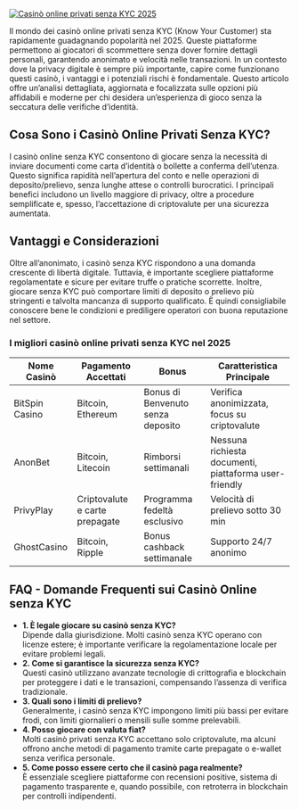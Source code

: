 [![Casinò online privati senza KYC 2025](https://123-caf.pages.dev/gitsignup.png)](https://vrmoo.ru/Bt82HjjY)

<div>     <p>Il mondo dei casinò online privati senza KYC (Know Your Customer) sta rapidamente guadagnando popolarità nel 2025. Queste piattaforme permettono ai giocatori di scommettere senza dover fornire dettagli personali, garantendo anonimato e velocità nelle transazioni. In un contesto dove la privacy digitale è sempre più importante, capire come funzionano questi casinò, i vantaggi e i potenziali rischi è fondamentale. Questo articolo offre un’analisi dettagliata, aggiornata e focalizzata sulle opzioni più affidabili e moderne per chi desidera un’esperienza di gioco senza la seccatura delle verifiche d’identità.</p>    <h2>Cosa Sono i Casinò Online Privati Senza KYC?</h2>   <p>I casinò online senza KYC consentono di giocare senza la necessità di inviare documenti come carta d’identità o bollette a conferma dell’utenza. Questo significa rapidità nell’apertura del conto e nelle operazioni di deposito/prelievo, senza lunghe attese o controlli burocratici. I principali benefici includono un livello maggiore di privacy, oltre a procedure semplificate e, spesso, l’accettazione di criptovalute per una sicurezza aumentata.</p>    <h2>Vantaggi e Considerazioni</h2>   <p>Oltre all’anonimato, i casinò senza KYC rispondono a una domanda crescente di libertà digitale. Tuttavia, è importante scegliere piattaforme regolamentate e sicure per evitare truffe o pratiche scorrette. Inoltre, giocare senza KYC può comportare limiti di deposito o prelievo più stringenti e talvolta mancanza di supporto qualificato. È quindi consigliabile conoscere bene le condizioni e prediligere operatori con buona reputazione nel settore.</p>    <h3>I migliori casinò online privati senza KYC nel 2025</h3>   <table>     <thead>       <tr>         <th>Nome Casinò</th>         <th>Pagamento Accettati</th>         <th>Bonus</th>         <th>Caratteristica Principale</th>       </tr>     </thead>     <tbody>       <tr>         <td>BitSpin Casino</td>         <td>Bitcoin, Ethereum</td>         <td>Bonus di Benvenuto senza deposito</td>         <td>Verifica anonimizzata, focus su criptovalute</td>       </tr>       <tr>         <td>AnonBet</td>         <td>Bitcoin, Litecoin</td>         <td>Rimborsi settimanali</td>         <td>Nessuna richiesta documenti, piattaforma user-friendly</td>       </tr>       <tr>         <td>PrivyPlay</td>         <td>Criptovalute e carte prepagate</td>         <td>Programma fedeltà esclusivo</td>         <td>Velocità di prelievo sotto 30 min</td>       </tr>       <tr>         <td>GhostCasino</td>         <td>Bitcoin, Ripple</td>         <td>Bonus cashback settimanale</td>         <td>Supporto 24/7 anonimo</td>       </tr>     </tbody>   </table>    <h2>FAQ - Domande Frequenti sui Casinò Online senza KYC</h2>   <ul>     <li><strong>1. È legale giocare su casinò senza KYC?</strong><br>     Dipende dalla giurisdizione. Molti casinò senza KYC operano con licenze estere; è importante verificare la regolamentazione locale per evitare problemi legali.</li>      <li><strong>2. Come si garantisce la sicurezza senza KYC?</strong><br>     Questi casinò utilizzano avanzate tecnologie di crittografia e blockchain per proteggere i dati e le transazioni, compensando l’assenza di verifica tradizionale.</li>      <li><strong>3. Quali sono i limiti di prelievo?</strong><br>     Generalmente, i casinò senza KYC impongono limiti più bassi per evitare frodi, con limiti giornalieri o mensili sulle somme prelevabili.</li>      <li><strong>4. Posso giocare con valuta fiat?</strong><br>     Molti casinò privati senza KYC accettano solo criptovalute, ma alcuni offrono anche metodi di pagamento tramite carte prepagate o e-wallet senza verifica personale.</li>      <li><strong>5. Come posso essere certo che il casinò paga realmente?</strong><br>     È essenziale scegliere piattaforme con recensioni positive, sistema di pagamento trasparente e, quando possibile, con retroterra in blockchain per controlli indipendenti.</li>   </ul> </div>